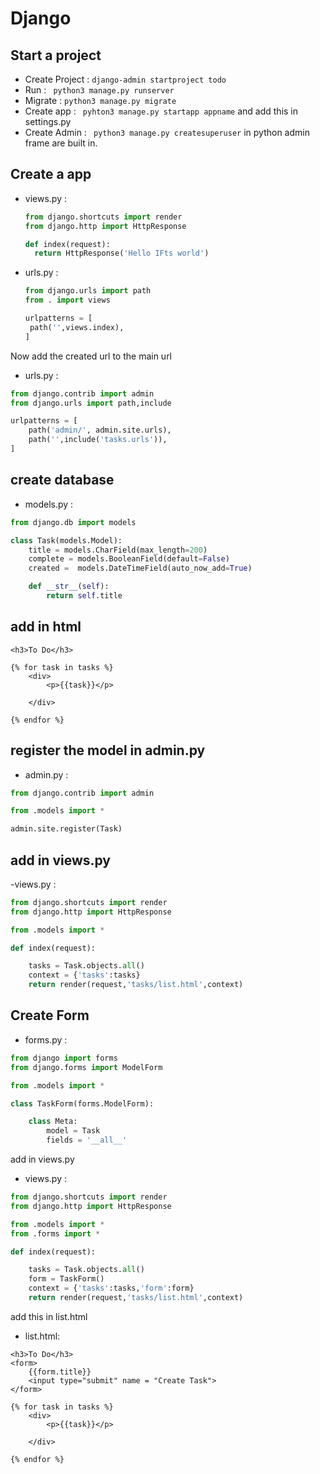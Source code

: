 # Django

## Start a project
- Create Project : ```django-admin startproject todo```
- Run            : ``` python3 manage.py runserver```
- Migrate        : ``` python3 manage.py migrate ```
- Create app     : ``` pyhton3 manage.py startapp appname``` and add this in settings.py 
- Create Admin   : ``` python3 manage.py createsuperuser``` in python admin frame are built in.

## Create a app

- views.py :
  
  ```py
  from django.shortcuts import render
  from django.http import HttpResponse

  def index(request):
    return HttpResponse('Hello IFts world')

  ```

- urls.py :

   ```py
   from django.urls import path
   from . import views

   urlpatterns = [
    path('',views.index),
   ]

   ```


Now add the created url to the main url
- urls.py :
  
```py
from django.contrib import admin
from django.urls import path,include

urlpatterns = [
    path('admin/', admin.site.urls),
    path('',include('tasks.urls')),
]
```

## create database

- models.py :
```py
from django.db import models

class Task(models.Model):
    title = models.CharField(max_length=200)
    complete = models.BooleanField(default=False)
    created =  models.DateTimeField(auto_now_add=True)

    def __str__(self):
        return self.title
```
## add in html
```
<h3>To Do</h3>

{% for task in tasks %}
    <div>
        <p>{{task}}</p>

    </div>

{% endfor %}

```

## register the model in admin.py

- admin.py :
```py
from django.contrib import admin

from .models import *

admin.site.register(Task)
```

## add in views.py

-views.py :
```py
from django.shortcuts import render
from django.http import HttpResponse

from .models import *

def index(request):

    tasks = Task.objects.all()
    context = {'tasks':tasks}
    return render(request,'tasks/list.html',context)
```

## Create Form

- forms.py :
```py
from django import forms
from django.forms import ModelForm

from .models import *

class TaskForm(forms.ModelForm):

    class Meta:
        model = Task
        fields = '__all__'
```
add in views.py
- views.py :
```py
from django.shortcuts import render
from django.http import HttpResponse

from .models import *
from .forms import *

def index(request):

    tasks = Task.objects.all()
    form = TaskForm()
    context = {'tasks':tasks,'form':form}
    return render(request,'tasks/list.html',context)
```
add this in list.html
- list.html:
```
<h3>To Do</h3>
<form>
    {{form.title}}
    <input type="submit" name = "Create Task">
</form>

{% for task in tasks %}
    <div>
        <p>{{task}}</p>

    </div>

{% endfor %}
```
